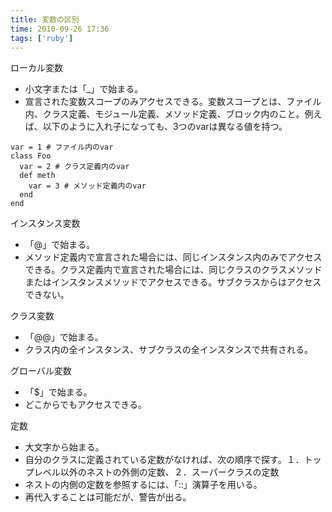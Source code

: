 ```yaml
---
title: 変数の区別
time: 2010-09-26 17:36
tags: ['ruby']
---
```


ローカル変数

- 小文字または「\_」で始まる。
- 宣言された変数スコープのみアクセスできる。変数スコープとは、ファイル内、クラス定義、モジュール定義、メソッド定義、ブロック内のこと。例えば、以下のように入れ子になっても、3つのvarは異なる値を持つ。

```
var = 1 # ファイル内のvar
class Foo
  var = 2 # クラス定義内のvar
  def meth
    var = 3 # メソッド定義内のvar
  end
end
```

インスタンス変数

- 「@」で始まる。
- メソッド定義内で宣言された場合には、同じインスタンス内のみでアクセスできる。クラス定義内で宣言された場合には、同じクラスのクラスメソッドまたはインスタンスメソッドでアクセスできる。サブクラスからはアクセスできない。

クラス変数

- 「@@」で始まる。
- クラス内の全インスタンス、サブクラスの全インスタンスで共有される。

グローバル変数

- 「$」で始まる。
- どこからでもアクセスできる。

定数

- 大文字から始まる。
- 自分のクラスに定義されている定数がなければ、次の順序で探す。１．トップレベル以外のネストの外側の定数、２．スーパークラスの定数
- ネストの内側の定数を参照するには、「::」演算子を用いる。
- 再代入することは可能だが、警告が出る。
